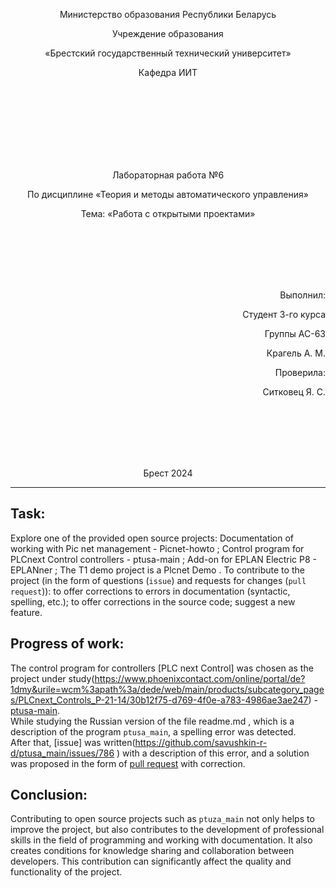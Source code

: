 <p align="center">Министерство образования Республики Беларусь</p>
<p align="center">Учреждение образования</p>
<p align="center">«Брестский государственный технический университет»</p>
<p align="center">Кафедра ИИТ</p>
<br><br><br><br><br><br><br>
<p align="center">Лабораторная работа №6</p>
<p align="center">По дисциплине «Теория и методы автоматического управления»</p>
<p align="center">Тема: «Работа с открытыми проектами»</p>
<br><br><br><br><br>
<p align="right">Выполнил:</p>
<p align="right">Студент 3-го курса</p>
<p align="right">Группы АС-63</p>
<p align="right">Крагель А. М.</p>
<p align="right">Проверила:</p>
<p align="right">Ситковец Я. С.</p>
<br><br><br><br><br>
<p align="center">Брест 2024</p>

---

## Task:

Explore one of the provided open source projects:
Documentation of working with Pic net management - Picnet-howto ;
Control program for PLCnext Control controllers - ptusa-main ;
Add-on for EPLAN Electric P8 - EPLANner ;
The T1 demo project is a Plcnet Demo .
To contribute to the project (in the form of questions (`issue`) and requests for changes (`pull request`)):
to offer corrections to errors in documentation (syntactic, spelling, etc.);
to offer corrections in the source code;
suggest a new feature.

## Progress of work:

The control program for controllers [PLC next Control] was chosen as the project under study(https://www.phoenixcontact.com/online/portal/de?1dmy&urile=wcm%3apath%3a/dede/web/main/products/subcategory_pages/PLCnext_Controls_P-21-14/30b12f75-d769-4f0e-a783-4986ae3ae247) - [ptusa-main](https://github.com/savushkin-r-d/ptusa_main).
<br>
While studying the Russian version of the file readme.md , which is a description of the program `ptusa_main`, a spelling error was detected.
<br>
After that, [issue] was written(https://github.com/savushkin-r-d/ptusa_main/issues/786 ) with a description of this error, and a solution was proposed in the form of [pull request](https://github.com/savushkin-r-d/ptusa_main/pull/787 ) with correction.

## Conclusion:
Contributing to open source projects such as `ptuza_main` not only helps to improve the project, but also contributes to the development of professional skills in the field of programming and working with documentation. It also creates conditions for knowledge sharing and collaboration between developers. This contribution can significantly affect the quality and functionality of the project.
